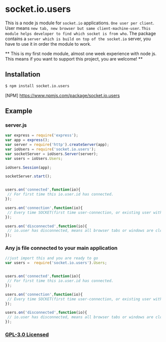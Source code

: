 # socket.io.users

This is a node js module for `socket.io` applications. `One user per client`. User means `new tab, new browser but same client-machine-user`. `This module helps developer to find which socket is from who`. The package contains a `server which is build on top of the socket.io` server, you have to use it in order the module to work.

** This is my first node module, almost one week  experience with node js.  This means if you want to support this project, you are welcome! **

## Installation

```sh
$ npm install socket.io.users
```

[NPM] https://www.npmjs.com/package/socket.io.users

## Example

### server.js
```js
var express = require('express');
var app = express();
var server = require('http').createServer(app);
var ioUsers = require('socket.io.users');
var socketServer = ioUsers.Server(server);
var users = ioUsers.Users;

ioUsers.Session(app);

socketServer.start();


users.on('connected',function(io){
 // For first time this io.user.id has connected.
});

users.on('connection',function(io){
 // Every time SOCKET(first time user-connection, or existing user with new tab or other browser window) connected.
});

users.on('disconnected',function(io){
 // io.user has disconnected, means all browser tabs or windows are closed by user.
});
```
### Any js file connected to your main application

```js
//just import this and you are ready to go
var users =  require('socket.io.users').Users;


users.on('connected',function(io){
 // For first time this io.user.id has connected.
});

users.on('connection',function(io){
 // Every time SOCKET(first time user-connection, or existing user with new tab or other browser window) connected.
});

users.on('disconnected',function(io){
 // io.user has disconnected, means all browser tabs or windows are closed by user.
});

```


### [GPL-3.0 Licensed](LICENSE)

[downloads-url]: https://www.npmjs.com/package/socket.io.users
